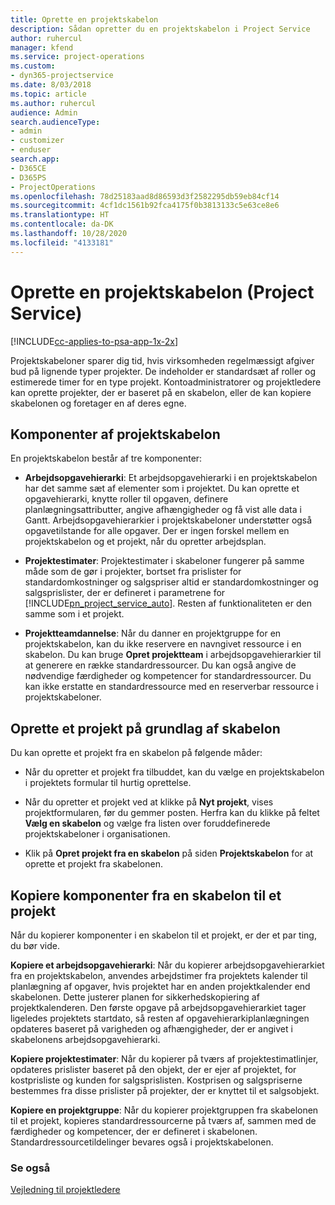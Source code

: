 ```yaml
---
title: Oprette en projektskabelon
description: Sådan opretter du en projektskabelon i Project Service
author: ruhercul
manager: kfend
ms.service: project-operations
ms.custom:
- dyn365-projectservice
ms.date: 8/03/2018
ms.topic: article
ms.author: ruhercul
audience: Admin
search.audienceType:
- admin
- customizer
- enduser
search.app:
- D365CE
- D365PS
- ProjectOperations
ms.openlocfilehash: 78d25183aad8d86593d3f2582295db59eb84cf14
ms.sourcegitcommit: 4cf1dc1561b92fca4175f0b3813133c5e63ce8e6
ms.translationtype: HT
ms.contentlocale: da-DK
ms.lasthandoff: 10/28/2020
ms.locfileid: "4133181"
---
```

# <a name="create-a-project-template-project-service"></a>Oprette en projektskabelon (Project Service)

[!INCLUDE[cc-applies-to-psa-app-1x-2x](../includes/cc-applies-to-psa-app-1x-2x.md)]

Projektskabeloner sparer dig tid, hvis virksomheden regelmæssigt afgiver bud på lignende typer projekter. De indeholder er standardsæt af roller og estimerede timer for en type projekt. Kontoadministratorer og projektledere kan oprette projekter, der er baseret på en skabelon, eller de kan kopiere skabelonen og foretager en af deres egne.  
  
## <a name="components-of-project-template"></a>Komponenter af projektskabelon
 En projektskabelon består af tre komponenter:  
  
- **Arbejdsopgavehierarki**: Et arbejdsopgavehierarki i en projektskabelon har det samme sæt af elementer som i projektet. Du kan oprette et opgavehierarki, knytte roller til opgaven, definere planlægningsattributter, angive afhængigheder og få vist alle data i Gantt. Arbejdsopgavehierarkier i projektskabeloner understøtter også opgavetilstande for alle opgaver. Der er ingen forskel mellem en projektskabelon og et projekt, når du opretter arbejdsplan.  
  
- **Projektestimater**: Projektestimater i skabeloner fungerer på samme måde som de gør i projekter, bortset fra prislister for standardomkostninger og salgspriser altid er standardomkostninger og salgsprislister, der er defineret i parametrene for [!INCLUDE[pn_project_service_auto](../includes/pn-project-service-auto.md)]. Resten af funktionaliteten er den samme som i et projekt.  
  
- **Projektteamdannelse**: Når du danner en projektgruppe for en projektskabelon, kan du ikke reservere en navngivet ressource i en skabelon. Du kan bruge **Opret projektteam** i arbejdsopgavehierarkier til at generere en række standardressourcer. Du kan også angive de nødvendige færdigheder og kompetencer for standardressourcer. Du kan ikke erstatte en standardressource med en reserverbar ressource i projektskabeloner.  
  
## <a name="create-a-project-from-a-template"></a>Oprette et projekt på grundlag af skabelon  
 Du kan oprette et projekt fra en skabelon på følgende måder:  
  
-   Når du opretter et projekt fra tilbuddet, kan du vælge en projektskabelon i projektets formular til hurtig oprettelse.  
  
-   Når du opretter et projekt ved at klikke på **Nyt projekt**, vises projektformularen, før du gemmer posten. Herfra kan du klikke på feltet **Vælg en skabelon** og vælge fra listen over foruddefinerede projektskabeloner i organisationen.  
  
-   Klik på **Opret projekt fra en skabelon** på siden **Projektskabelon** for at oprette et projekt fra skabelonen.  
  
## <a name="copying-components-of-a-template-to-a-project"></a>Kopiere komponenter fra en skabelon til et projekt  
 Når du kopierer komponenter i en skabelon til et projekt, er der et par ting, du bør vide.  
  
 **Kopiere et arbejdsopgavehierarki**: Når du kopierer arbejdsopgavehierarkiet fra en projektskabelon, anvendes arbejdstimer fra projektets kalender til planlægning af opgaver, hvis projektet har en anden projektkalender end skabelonen. Dette justerer planen for sikkerhedskopiering af projektkalenderen. Den første opgave på arbejdsopgavehierarkiet tager ligeledes projektets startdato, så resten af opgavehierarkiplanlægningen opdateres baseret på varigheden og afhængigheder, der er angivet i skabelonens arbejdsopgavehierarki.  
  
 **Kopiere projektestimater**: Når du kopierer på tværs af projektestimatlinjer, opdateres prislister baseret på den objekt, der er ejer af projektet, for kostprisliste og kunden for salgsprislisten. Kostprisen og salgspriserne bestemmes fra disse prislister på projekter, der er knyttet til et salgsobjekt.  
  
 **Kopiere en projektgruppe**: Når du kopierer projektgruppen fra skabelonen til et projekt, kopieres standardressourcerne på tværs af, sammen med de færdigheder og kompetencer, der er defineret i skabelonen. Standardressourcetildelinger bevares også i projektskabelonen.  
  
### <a name="see-also"></a>Se også  
 [Vejledning til projektledere](../psa/project-manager-guide.md)
